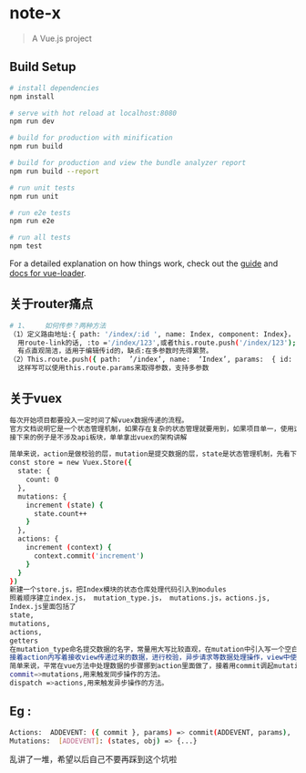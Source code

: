 # note-x

> A Vue.js project

## Build Setup

``` bash
# install dependencies
npm install

# serve with hot reload at localhost:8080
npm run dev

# build for production with minification
npm run build

# build for production and view the bundle analyzer report
npm run build --report

# run unit tests
npm run unit

# run e2e tests
npm run e2e

# run all tests
npm test
```

For a detailed explanation on how things work, check out the [guide](http://vuejs-templates.github.io/webpack/) and [docs for vue-loader](http://vuejs.github.io/vue-loader).
## 关于router痛点
``` bash
# 1、	如何传参？两种方法
（1）定义路由地址:{ path: '/index/:id ', name: Index, component: Index}，
  用route-link的话, :to ='/index/123',或者this.route.push('/index/123');
  有点直观简洁，适用于编辑传id的，缺点:在多参数时先得累赘。
（2）This.route.push({ path:  ’/index’, name:  ‘Index’, params:  { id: 1234 }})，
  这样写可以使用this.route.params来取得参数，支持多参数
```
## 关于vuex
``` bash
每次开始项目都要投入一定时间了解vuex数据传递的流程。
官方文档说明它是一个状态管理机制，如果存在复杂的状态管理就要用到，如果项目单一，使用这个反而累赘。
接下来的例子是不涉及api板块，单单拿出vuex的架构讲解
 
简单来说，action是做校验的层，mutation是提交数据的层，state是状态管理机制，先看下官网的例子
const store = new Vuex.Store({
  state: {
    count: 0
  },
  mutations: {
    increment (state) {
      state.count++
    }
  },
  actions: {
    increment (context) {
      context.commit('increment')
    }
  }
})
新建一个store.js，把Index模块的状态仓库处理代码引入到modules
照着顺序建立index.js， mutation_type.js， mutations.js，actions.js,
Index.js里面包括了
state,
mutations,
actions,
getters
在mutation_type命名提交数据的名字，常量用大写比较直观，在mutation中引入写一个空白的函数，action也要用到.
接着action内写着接收view传递过来的数据，进行校验，异步请求等数据处理操作，view中使用store.dispatch()；
简单来说，平常在vue方法中处理数据的步骤挪到action里面做了，接着用commit调起mutation，在里面做数据返回操作。
commit=>mutations,用来触发同步操作的方法。
dispatch =>actions,用来触发异步操作的方法。
```
## Eg : 
``` bash
Actions:  ADDEVENT: ({ commit }, params) => commit(ADDEVENT, params),
Mutations:  [ADDEVENT]: (states, obj) => {...}
```
乱讲了一堆，希望以后自己不要再踩到这个坑啦


